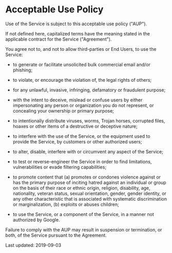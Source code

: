 Acceptable Use Policy
=====================

Use of the Service is subject to this acceptable use policy ("AUP").

If not defined here, capitalized terms have the meaning stated in the applicable contract for the Service ("Agreement").

You agree not to, and not to allow third-parties or End Users, to use the Service:

* to generate or facilitate unsolicited bulk commercial email and/or phishing;
    
* to violate, or encourage the violation of, the legal rights of others;
    
* for any unlawful, invasive, infringing, defamatory or fraudulent purpose;
    
* with the intent to deceive, mislead or confuse users by either impersonating any person or organization you do not represent, or concealing your ownership or primary purpose; 
    
* to intentionally distribute viruses, worms, Trojan horses, corrupted files, hoaxes or other items of a destructive or deceptive nature;
    
* to interfere with the use of the Service, or the equipment used to provide the Service, by customers or other authorized users;
    
* to alter, disable, interfere with or circumvent any aspect of the Service;
    
* to test or reverse-engineer the Service in order to find limitations, vulnerabilities or evade filtering capabilities;
    
* to promote content that (a) promotes or condones violence against or has the primary purpose of inciting hatred against an individual or group on the basis of their race or ethnic origin, religion, disability, age, nationality, veteran status, sexual orientation, gender, gender identity, or any other characteristic that is associated with systematic discrimination or marginalization, (b) exploits or abuses children;   
    
* to use the Service, or a component of the Service, in a manner not authorized by Google.  
    

Failure to comply with the AUP may result in suspension or termination, or both, of the Service pursuant to the Agreement.

Last updated: 2019-09-03